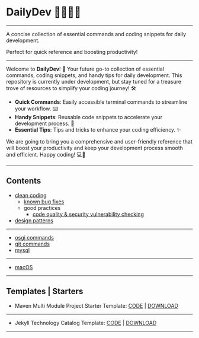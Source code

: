 # DailyDev 👩🏻‍💻🎯

---

A concise collection of essential commands and coding snippets for daily development.

Perfect for quick reference and boosting productivity!

---

Welcome to **DailyDev**! 🚀 Your future go-to collection of essential commands, coding snippets, and handy tips for daily development. This repository is currently under development, but stay tuned for a treasure trove of resources to simplify your coding journey! 🛠️

* **Quick Commands**: Easily accessible terminal commands to streamline your workflow. ⌨️
* **Handy Snippets**: Reusable code snippets to accelerate your development process. 💨
* **Essential Tips**: Tips and tricks to enhance your coding efficiency. ✨
  
We are going to bring you a comprehensive and user-friendly reference that will boost your productivity and keep your development process smooth and efficient. Happy coding! 💻🎉

---

## Contents

- [clean coding](https://github.com/shadhini/daily-dev/blob/clean-coding)
    - [known bug fixes](https://github.com/shadhini/daily-dev/blob/clean-coding/fix-bugs)
    - good practices
      - [code quality & security vulnerability checking](https://github.com/shadhini/daily-dev/blob/clean-coding/practices-code-quality-n-security-vulnerability-checking.md)
- [design patterns](https://github.com/shadhini/daily-dev/blob/design-patterns)

---

- [osgi commands](https://github.com/shadhini/daily-dev/blob/osgi-commands)
- [git commands](https://github.com/shadhini/daily-dev/blob/git-commands)
- [mysql](https://github.com/shadhini/daily-dev/blob/mysql)

---

- [macOS](https://github.com/shadhini/daily-dev/blob/macOS)

---


## Templates | Starters

- Maven Multi Module Project Starter Template: [CODE](https://github.com/shadhini/daily-dev/blob/maven-multi-module-project-template) | [DOWNLOAD]()

---
- Jekyll Technology Catalog Template: [CODE]() | [DOWNLOAD]()

---

<!-- ---

### DailyDev 🌟
Welcome to **DevHelper**! 🚀 Your go-to collection of essential commands, coding snippets, and handy tips for daily development. Whether you're debugging, coding, or just looking for a quick reference, this repository has got you covered! 🛠️

- **Quick Commands**: Find those frequently used terminal commands at your fingertips. ⌨️
- **Handy Snippets**: Reusable code snippets to speed up your development. 💨
- **Essential Tips**: Tips and tricks to make your coding life easier. ✨

Perfect for developers who want to boost productivity and keep their development process smooth and efficient. Happy coding! 💻🎉

--- -->
